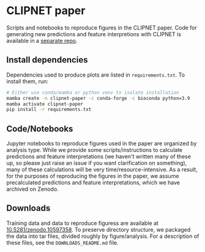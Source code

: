 # CLIPNET paper

 Scripts and notebooks to reproduce figures in the CLIPNET paper. Code for generating new predictions and feature interpretions with CLIPNET is available in a [separate repo](https://github.com/Danko-Lab/clipnet/).

## Install dependencies

Dependencies used to produce plots are listed in `requirements.txt`. To install them, run:

```bash
# Either use conda/mamba or python venv to isolate installation
mamba create -n clipnet-paper -c conda-forge -c bioconda python=3.9
mamba activate clipnet-paper
pip install -r requirements.txt
```

## Code/Notebooks

Jupyter notebooks to reproduce figures used in the paper are organized by analysis type. While we provide some scripts/instructions to calculate predictions and feature interpretations (we haven't written many of these up, so please just raise an issue if you want clarification on something), many of these calculations will be very time/resource-intensive. As a result, for the purposes of reproducing the figures in the paper, we assume precalculated predictions and feature interpretations, which we have archived on Zenodo.

## Downloads

Training data and data to reproduce figuress are available at [10.5281/zenodo.10597358](https://zenodo.org/doi/10.5281/zenodo.10597358). To preserve directory structure, we packaged the data into tar files, divided roughly by figure/analysis. For a description of these files, see the `DOWNLOADS_README.md` file.
